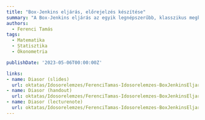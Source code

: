 ```yaml
---
title: "Box-Jenkins eljárás, előrejelzés készítése"
summary: "A Box-Jenkins eljárás az egyik legnépszerűbb, klasszikus megközelítése a sztochasztikus idősormodellezésnek. Elsőként áttekintjük a módszer lényegét, majd röviden beszélünk az előrejelzések készítésének kérdéseiről, ami nagyon is fontos lesz, amin van egy kész (megbecsült) idősormodellünk."
authors:
  - Ferenci Tamás
tags:
  - Matematika
  - Statisztika
  - Ökonometria

publishDate: '2023-05-06T00:00:00Z'

links:
- name: Diasor (slides)
  url: oktatas/Idosorelemzes/FerenciTamas-Idosorelemzes-BoxJenkinsEljarasElorejelzesKeszitese-slides.pdf
- name: Diasor (handout)
  url: oktatas/Idosorelemzes/FerenciTamas-Idosorelemzes-BoxJenkinsEljarasElorejelzesKeszitese-handout.pdf
- name: Diasor (lecturenote)
  url: oktatas/Idosorelemzes/FerenciTamas-Idosorelemzes-BoxJenkinsEljarasElorejelzesKeszitese-lecturenote.pdf
---
```

